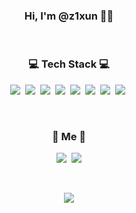 <h3 align="center"> Hi, I'm @z1xun 🐤✨</h3>

<br>

<h3 align="center">💻 Tech Stack 💻</h3>

<p align="center">
 <img src="https://img.shields.io/badge/HTML-E34F26?style=flat&logo=HTML&logoColor=white"/></a>&nbsp 
 <img src="https://img.shields.io/badge/CSS3-1572B6?style=flat&logo=CSS3&logoColor=white"/></a>&nbsp 
 <img src="https://img.shields.io/badge/Sass-CC6699?style=flat&logo=Sass&logoColor=white"/></a>&nbsp 
<img src="https://img.shields.io/badge/JavaScript-F7DF1E?style=flat&logo=javascript&logoColor=black"/></a>&nbsp 
<img src="https://img.shields.io/badge/jQuery-0769AD?style=flat&logo=jQuery&logoColor=white"/></a>&nbsp  
<img src="https://img.shields.io/badge/React-61DAFB?style=flat&logo=React&logoColor=black"/></a>&nbsp  
<img src="https://img.shields.io/badge/Figma-F24E1E?style=flat&logo=Figma&logoColor=black"/></a>&nbsp  
<img src="https://img.shields.io/badge/Adobe Photoshop-31A8FF?style=flat&logo=Adobe Photoshop&logoColor=black"/></a>&nbsp  
</p>

<br>

<h3 align="center"> 🎀 Me 🎀 </h3>
<p align="center">
  <a href="https://gsunnny.tistory.com/"><img src="https://img.shields.io/badge/Tistory-000000?style=flat-square&logo=Tistory&logoColor=white&link=https://gsunnny.tistory.com/"/></a>&nbsp
  <a href="mailto:jsjh5934@naver.com"><img src="https://img.shields.io/badge/Gmail-d14836?style=flat-square&logo=Gmail&logoColor=white&link=jsjh5934@naver.com"/></a>
</p>
<br>

<p align="center">
  <a href="https://hits.seeyoufarm.com"><img src="https://hits.seeyoufarm.com/api/count/incr/badge.svg?url=https%3A%2F%2Fgithub.com%2Fz1xun&count_bg=%23ED6DA3&title_bg=%2386757E&icon=github.svg&icon_color=%23E1DEDE&title=hits&edge_flat=false"/></a>
</p>
